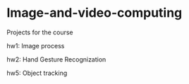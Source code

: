 # Image-and-video-computing
Projects for the course<br>

hw1: Image process<br>

hw2: Hand Gesture Recognization<br>

hw5: Object tracking<br>


